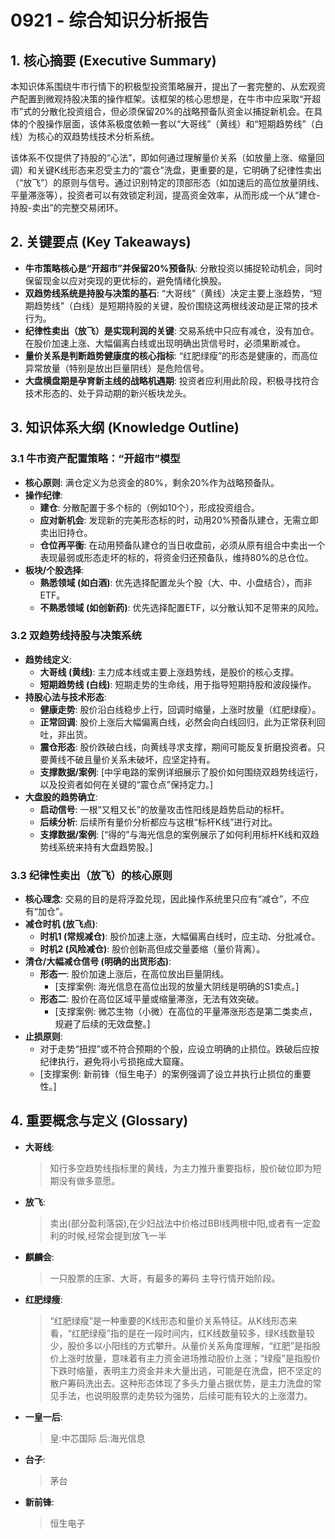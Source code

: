 # 0921 - 综合知识分析报告

## 1. 核心摘要 (Executive Summary)
本知识体系围绕牛市行情下的积极型投资策略展开，提出了一套完整的、从宏观资产配置到微观持股决策的操作框架。该框架的核心思想是，在牛市中应采取“开超市”式的分散化投资组合，但必须保留20%的战略预备队资金以捕捉新机会。在具体的个股操作层面，该体系极度依赖一套以“大哥线”（黄线）和“短期趋势线”（白线）为核心的双趋势线技术分析系统。

该体系不仅提供了持股的“心法”，即如何通过理解量价关系（如放量上涨、缩量回调）和关键K线形态来忍受主力的“震仓”洗盘，更重要的是，它明确了纪律性卖出（“放飞”）的原则与信号。通过识别特定的顶部形态（如加速后的高位放量阴线、平量滞涨等），投资者可以有效锁定利润，提高资金效率，从而形成一个从“建仓-持股-卖出”的完整交易闭环。

## 2. 关键要点 (Key Takeaways)
- **牛市策略核心是“开超市”并保留20%预备队**: 分散投资以捕捉轮动机会，同时保留现金以应对突现的更优标的，避免情绪化换股。
- **双趋势线系统是持股与决策的基石**: “大哥线”（黄线）决定主要上涨趋势，“短期趋势线”（白线）是短期持股的关键，股价围绕这两根线波动是正常的技术行为。
- **纪律性卖出（放飞）是实现利润的关键**: 交易系统中只应有减仓，没有加仓。在股价加速上涨、大幅偏离白线或出现明确出货信号时，必须果断减仓。
- **量价关系是判断趋势健康度的核心指标**: “红肥绿瘦”的形态是健康的，而高位异常放量（特别是放出巨量阴线）是危险信号。
- **大盘横盘期是孕育新主线的战略机遇期**: 投资者应利用此阶段，积极寻找符合技术形态的、处于异动期的新兴板块龙头。

## 3. 知识体系大纲 (Knowledge Outline)

### 3.1 牛市资产配置策略：“开超市”模型
   - **核心原则**: 满仓定义为总资金的80%，剩余20%作为战略预备队。
   - **操作纪律**:
      - **建仓**: 分散配置于多个标的（例如10个），形成投资组合。
      - **应对新机会**: 发现新的完美形态标的时，动用20%预备队建仓，无需立即卖出旧持仓。
      - **仓位再平衡**: 在动用预备队建仓的当日收盘前，必须从原有组合中卖出一个表现最弱或形态走坏的标的，将资金归还预备队，维持80%的总仓位。
   - **板块/个股选择**:
      - **熟悉领域 (如白酒)**: 优先选择配置龙头个股（大、中、小盘结合），而非ETF。
      - **不熟悉领域 (如创新药)**: 优先选择配置ETF，以分散认知不足带来的风险。

### 3.2 双趋势线持股与决策系统
   - **趋势线定义**:
      - **大哥线 (黄线)**: 主力成本线或主要上涨趋势线，是股价的核心支撑。
      - **短期趋势线 (白线)**: 短期走势的生命线，用于指导短期持股和波段操作。
   - **持股心法与技术形态**:
      - **健康走势**: 股价沿白线稳步上行，回调时缩量，上涨时放量（红肥绿瘦）。
      - **正常回调**: 股价上涨后大幅偏离白线，必然会向白线回归，此为正常获利回吐，非出货。
      - **震仓形态**: 股价跌破白线，向黄线寻求支撑，期间可能反复折磨投资者。只要黄线不破且量价关系未破坏，应坚定持有。
      - **支撑数据/案例**: [中孚电路的案例详细展示了股价如何围绕双趋势线运行，以及投资者如何在关键的“震仓点”保持定力。]
   - **大盘股的趋势确立**:
      - **启动信号**: 一根“又粗又长”的放量攻击性阳线是趋势启动的标杆。
      - **后续分析**: 后续所有量价分析都应与这根“标杆K线”进行对比。
      - **支撑数据/案例**: [“得的”与海光信息的案例展示了如何利用标杆K线和双趋势线系统来持有大盘趋势股。]

### 3.3 纪律性卖出（放飞）的核心原则
   - **核心理念**: 交易的目的是将浮盈兑现，因此操作系统里只应有“减仓”，不应有“加仓”。
   - **减仓时机 (放飞点)**:
      - **时机1 (常规减仓)**: 股价加速上涨，大幅偏离白线时，应主动、分批减仓。
      - **时机2 (风险减仓)**: 股价创新高但成交量萎缩（量价背离）。
   - **清仓/大幅减仓信号 (明确的出货形态)**:
      - **形态一**: 股价加速上涨后，在高位放出巨量阴线。
         - [支撑案例: 海光信息在高位出现的放量大阴线是明确的S1卖点。]
      - **形态二**: 股价在高位区域平量或缩量滞涨，无法有效突破。
         - [支撑案例: 微芯生物（小微）在高位的平量滞涨形态是第二类卖点，规避了后续的无效盘整。]
   - **止损原则**:
      - 对于走势“扭捏”或不符合预期的个股，应设立明确的止损位。跌破后应按纪律执行，避免将小亏损拖成大窟窿。
      - [支撑案例: 新前锋（恒生电子）的案例强调了设立并执行止损位的重要性。]

## 4. 重要概念与定义 (Glossary)

- **大哥线**: 
  > 知行多空趋势线指标里的黄线，为主力推升重要指标，股价破位即为短期没有做多意愿。
- **放飞**: 
  > 卖出(部分盈利落袋),在少妇战法中价格过BBI线两根中阳,或者有一定盈利的时候,经常会提到放飞一半
- **麒麟会**: 
  > 一只股票的庄家、大哥，有最多的筹码 主导行情开始阶段。
- **红肥绿瘦**: 
  > “红肥绿瘦”是一种重要的K线形态和量价关系特征。从K线形态来看，“红肥绿瘦”指的是在一段时间内，红K线数量较多，绿K线数量较少，股价多以小阳线的方式攀升。从量价关系角度理解，“红肥”是指股价上涨时放量，意味着有主力资金进场推动股价上涨；“绿瘦”是指股价下跌时缩量，表明主力资金并未大量出逃，可能是在洗盘，把不坚定的散户筹码洗出去。这种形态体现了多头力量占据优势，是主力洗盘的常见手法，也说明股票的走势较为强势，后续可能有较大的上涨潜力。
- **一皇一后**: 
  > 皇:中芯国际
  > 后:海光信息
- **台子**: 
  > 茅台
- **新前锋**: 
  > 恒生电子